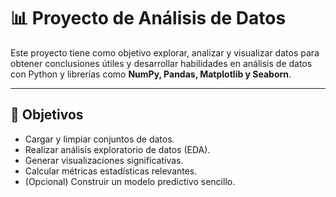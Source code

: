 # 📊 Proyecto de Análisis de Datos

Este proyecto tiene como objetivo explorar, analizar y visualizar datos para obtener conclusiones útiles y desarrollar habilidades en análisis de datos con Python y librerías como **NumPy, Pandas, Matplotlib y Seaborn**.

---

## 🚀 Objetivos
- Cargar y limpiar conjuntos de datos.
- Realizar análisis exploratorio de datos (EDA).
- Generar visualizaciones significativas.
- Calcular métricas estadísticas relevantes.
- (Opcional) Construir un modelo predictivo sencillo.
